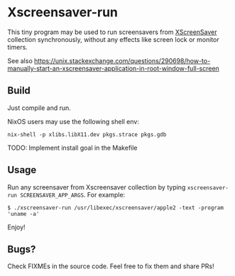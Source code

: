 Xscreensaver-run
================

This tiny program may be used to run screensavers from
[XScreenSaver](https://www.jwz.org/xscreensaver/) collection synchronously,
without any effects like screen lock or monitor timers.


See also <https://unix.stackexchange.com/questions/290698/how-to-manually-start-an-xscreensaver-application-in-root-window-full-screen>


Build
-----

Just compile and run.

NixOS users may use the following shell env:

    nix-shell -p xlibs.libX11.dev pkgs.strace pkgs.gdb

TODO: Implement install goal in the Makefile


Usage
-----

Run any screensaver from Xscreensaver collection by typing `xscreensaver-run
SCREENSAVER_APP_ARGS`. For example:

    $ ./xscreensaver-run /usr/libexec/xscreensaver/apple2 -text -program 'uname -a'

Enjoy!


Bugs?
-----

Check FIXMEs in the source code. Feel free to fix them and share PRs!
